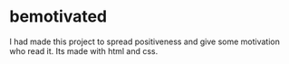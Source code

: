 # bemotivated
I had made this project to spread positiveness and give some motivation who read it. Its made with html and css.
